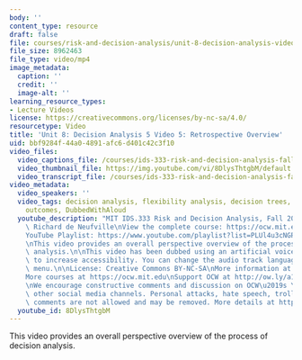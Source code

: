 ```yaml
---
body: ''
content_type: resource
draft: false
file: courses/risk-and-decision-analysis/unit-8-decision-analysis-video-5_360p_16_9.mp4
file_size: 8962463
file_type: video/mp4
image_metadata:
  caption: ''
  credit: ''
  image-alt: ''
learning_resource_types:
- Lecture Videos
license: https://creativecommons.org/licenses/by-nc-sa/4.0/
resourcetype: Video
title: 'Unit 8: Decision Analysis 5 Video 5: Retrospective Overview'
uid: bbf9284f-44a0-4891-afc6-d401c42c3f10
video_files:
  video_captions_file: /courses/ids-333-risk-and-decision-analysis-fall-2021/16F29IefQg_dbTC7I3PsC1DheQFwNREl6_transcript.webvtt
  video_thumbnail_file: https://img.youtube.com/vi/8DlysThtgbM/default.jpg
  video_transcript_file: /courses/ids-333-risk-and-decision-analysis-fall-2021/16F29IefQg_dbTC7I3PsC1DheQFwNREl6_transcript.pdf
video_metadata:
  video_speakers: ''
  video_tags: decision analysis, flexibility analysis, decision trees, update, probability,
    outcomes, DubbedWithAloud
  youtube_description: "MIT IDS.333 Risk and Decision Analysis, Fall 2021\nInstructor:\
    \ Richard de Neufville\nView the complete course: https://ocw.mit.edu/courses/ids-333-risk-and-decision-analysis-fall-2021/\n\
    YouTube Playlist: https://www.youtube.com/playlist?list=PLUl4u3cNGP62jwhTqp8_1kwrkDkxZhpQC\n\
    \nThis video provides an overall perspective overview of the process of decision\
    \ analysis.\n\nThis video has been dubbed using an artificial voice via https://aloud.area120.google.com\
    \ to increase accessibility. You can change the audio track language in the Settings\
    \ menu.\n\nLicense: Creative Commons BY-NC-SA\nMore information at https://ocw.mit.edu/terms\n\
    More courses at https://ocw.mit.edu\nSupport OCW at http://ow.ly/a1If50zVRlQ\n\
    \nWe encourage constructive comments and discussion on OCW\u2019s YouTube and\
    \ other social media channels. Personal attacks, hate speech, trolling, and inappropriate\
    \ comments are not allowed and may be removed. More details at https://ocw.mit.edu/comments."
  youtube_id: 8DlysThtgbM
---
```

This video provides an overall perspective overview of the process of decision analysis.
